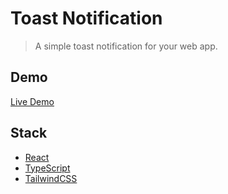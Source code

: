 # Toast Notification

> A simple toast notification for your web app.

## Demo

[Live Demo](https://ttoast.netlify.app/)

## Stack

- [React](https://reactjs.org/)
- [TypeScript](https://www.typescriptlang.org/)
- [TailwindCSS](https://tailwindcss.com/)
